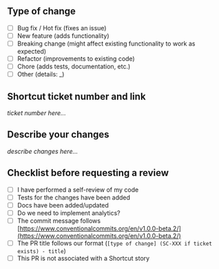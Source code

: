 ## Type of change

- [ ] Bug fix / Hot fix (fixes an issue)
- [ ] New feature (adds functionality)
- [ ] Breaking change (might affect existing functionality to work as expected)
- [ ] Refactor (improvements to existing code)
- [ ] Chore (adds tests, documentation, etc.)
- [ ] Other (details: _)

## Shortcut ticket number and link

_ticket number here..._

## Describe your changes

_describe changes here..._

## Checklist before requesting a review

- [ ] I have performed a self-review of my code
- [ ] Tests for the changes have been added
- [ ] Docs have been added/updated
- [ ] Do we need to implement analytics?
- [ ] The commit message follows [https://www.conventionalcommits.org/en/v1.0.0-beta.2/](https://www.conventionalcommits.org/en/v1.0.0-beta.2/)
- [ ] The PR title follows our format (`[type of change] (SC-XXX if ticket exists) - title`)
- [ ] This PR is not associated with a Shortcut story

